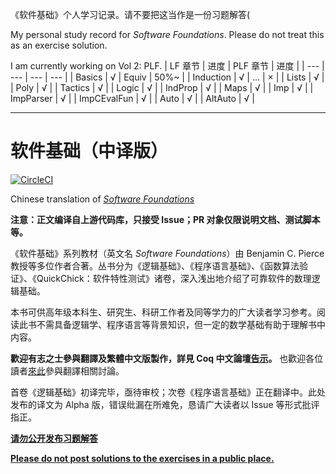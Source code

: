 《软件基础》个人学习记录。请不要把这当作是一份习题解答(

My personal study record for _Software Foundations_.
Please do not treat this as an exercise solution. 


I am currently working on Vol 2: PLF.
| LF 章节 | 进度 | PLF 章节 | 进度 |
| --- | --- | --- | --- |
| Basics | √ | Equiv | 50%~ |
| Induction | √ | ... | × |
| Lists | √ |
| Poly | √ |
| Tactics | √ |
| Logic | √ |
| IndProp | √ |
| Maps | √ |
| Imp | √ |
| ImpParser | √ |
| ImpCEvalFun | √ |
| Auto | √ |
| AltAuto | √ |


***


# 软件基础（中译版）
[![CircleCI](https://circleci.com/gh/Coq-zh/SF-zh.svg?style=svg)](https://circleci.com/gh/Coq-zh/SF-zh)

Chinese translation of _[Software Foundations](https://softwarefoundations.cis.upenn.edu/)_

**注意：正文编译自上游代码库，只接受 Issue；PR 对象仅限说明文档、测试脚本等。**

《软件基础》系列教材（英文名 _Software Foundations_）由 Benjamin C. Pierce 教授等多位作者合著。丛书分为《逻辑基础》、《程序语言基础》、《函数算法验证》、《QuickChick：软件特性测试》诸卷，深入浅出地介绍了可靠软件的数理逻辑基础。

本书可供高年级本科生、研究生、科研工作者及同等学力的广大读者学习参考。阅读此书不需具备逻辑学、程序语言等背景知识，但一定的数学基础有助于理解书中内容。

**歡迎有志之士參與翻譯及繁體中文版製作，詳見 Coq 中文論壇[告示](//coq.discourse.group/t/topic/156)。**
也歡迎各位讀者[來此](//coq.discourse.group/c/coq-in-chinese/chinese-translation)參與翻譯相關討論。

首卷《逻辑基础》初译完毕，亟待审校；次卷《程序语言基础》正在翻译中。此处发布的译文为 Alpha 版，错误纰漏在所难免，恳请广大读者以 Issue 等形式批评指正。

[**请勿公开发布习题解答**](https://coq-zh.github.io/SF-zh/lf-current/Preface.html#lab10)

[**Please do not post solutions to the exercises in a public place.**](https://softwarefoundations.cis.upenn.edu/lf-current/Preface.html#lab10)
